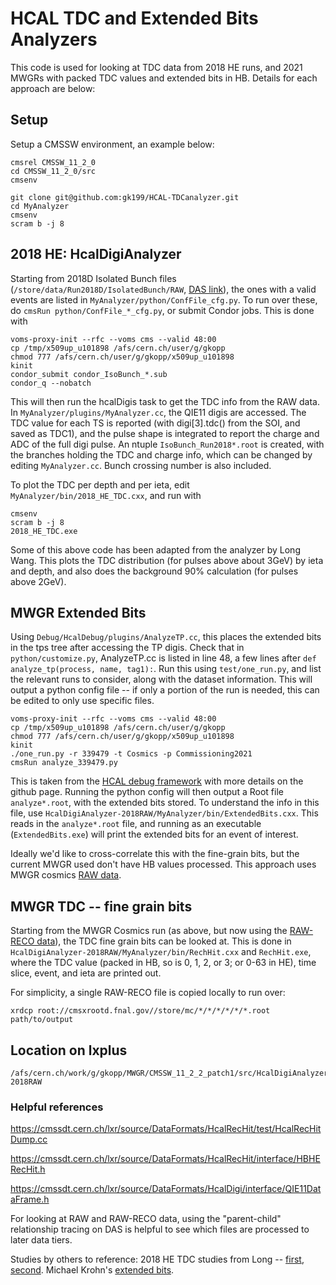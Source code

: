 # HCAL TDC and Extended Bits Analyzers
This code is used for looking at TDC data from 2018 HE runs, and 2021 MWGRs with packed TDC values and extended bits in HB. Details for each approach are below:

## Setup
Setup a CMSSW environment, an example below:
```
cmsrel CMSSW_11_2_0
cd CMSSW_11_2_0/src
cmsenv

git clone git@github.com:gk199/HCAL-TDCanalyzer.git
cd MyAnalyzer
cmsenv
scram b -j 8
```

## 2018 HE: HcalDigiAnalyzer
Starting from 2018D Isolated Bunch files (`/store/data/Run2018D/IsolatedBunch/RAW`, [DAS link](https://cmsweb.cern.ch/das/request?instance=prod/global&input=file+dataset%3D%2FIsolatedBunch%2FRun2018D-v1%2FRAW)), the ones with a valid events are listed in `MyAnalyzer/python/ConfFile_cfg.py`. To run over these, do `cmsRun python/ConfFile_*_cfg.py`, or submit Condor jobs. This is done with
```
voms-proxy-init --rfc --voms cms --valid 48:00
cp /tmp/x509up_u101898 /afs/cern.ch/user/g/gkopp
chmod 777 /afs/cern.ch/user/g/gkopp/x509up_u101898
kinit
condor_submit condor_IsoBunch_*.sub
condor_q --nobatch
```
This will then run the hcalDigis task to get the TDC info from the RAW data. In `MyAnalyzer/plugins/MyAnalyzer.cc`, the QIE11 digis are accessed. The TDC value for each TS is reported (with digi[3].tdc() from the SOI, and saved as TDC1), and the pulse shape is integrated to report the charge and ADC of the full digi pulse. An ntuple `IsoBunch_Run2018*.root` is created, with the branches holding the TDC and charge info, which can be changed by editing `MyAnalyzer.cc`. Bunch crossing number is also included.

To plot the TDC per depth and per ieta, edit `MyAnalyzer/bin/2018_HE_TDC.cxx`, and run with 
```
cmsenv
scram b -j 8
2018_HE_TDC.exe
```
Some of this above code has been adapted from the analyzer by Long Wang. This plots the TDC distribution (for pulses above about 3GeV) by ieta and depth, and also does the background 90% calculation (for pulses above 2GeV).

## MWGR Extended Bits
Using `Debug/HcalDebug/plugins/AnalyzeTP.cc`, this places the extended bits in the tps tree after accessing the TP digis. Check that in `python/customize.py`, AnalyzeTP.cc is listed in line 48, a few lines after `def analyze_tp(process, name, tag1):`.  Run this using `test/one_run.py`, and list the relevant runs to consider, along with the dataset information. This will output a python config file -- if only a portion of the run is needed, this can be edited to only use specific files.
```
voms-proxy-init --rfc --voms cms --valid 48:00
cp /tmp/x509up_u101898 /afs/cern.ch/user/g/gkopp
chmod 777 /afs/cern.ch/user/g/gkopp/x509up_u101898
kinit
./one_run.py -r 339479 -t Cosmics -p Commissioning2021
cmsRun analyze_339479.py
```
This is taken from the [HCAL debug framework](https://github.com/gk199/cms-hcal-debug) with more details on the github page. Running the python config will then output a Root file `analyze*.root`, with the extended bits stored. To understand the info in this file, use `HcalDigiAnalyzer-2018RAW/MyAnalyzer/bin/ExtendedBits.cxx`. This reads in the `analyze*.root` file, and running as an executable (`ExtendedBits.exe`) will print the extended bits for an event of interest.

Ideally we'd like to cross-correlate this with the fine-grain bits, but the current MWGR used don't have HB values processed. This approach uses MWGR cosmics [RAW data](https://cmsweb.cern.ch/das/request?input=file+dataset%3D%2FCosmics%2FCommissioning2021-v1%2FRAW&instance=prod/global&amp;idx=50&&amp;limit=50).

## MWGR TDC -- fine grain bits
Starting from the MWGR Cosmics run (as above, but now using the [RAW-RECO data](https://cmsweb.cern.ch/das/request?instance=prod/global&input=file+dataset%3D%2FCosmics%2FCommissioning2021-CosmicTP-PromptReco-v1%2FRAW-RECO)), the TDC fine grain bits can be looked at. This is done in `HcalDigiAnalyzer-2018RAW/MyAnalyzer/bin/RechHit.cxx` and `RechHit.exe`, where the TDC value (packed in HB, so is 0, 1, 2, or 3; or 0-63 in HE), time slice, event, and ieta are printed out. 

For simplicity, a single RAW-RECO file is copied locally to run over:
```
xrdcp root://cmsxrootd.fnal.gov//store/mc/*/*/*/*/*/*.root path/to/output
```

## Location on lxplus
```
/afs/cern.ch/work/g/gkopp/MWGR/CMSSW_11_2_2_patch1/src/HcalDigiAnalyzer-2018RAW
```

### Helpful references
https://cmssdt.cern.ch/lxr/source/DataFormats/HcalRecHit/test/HcalRecHitDump.cc

https://cmssdt.cern.ch/lxr/source/DataFormats/HcalRecHit/interface/HBHERecHit.h

https://cmssdt.cern.ch/lxr/source/DataFormats/HcalDigi/interface/QIE11DataFrame.h

For looking at RAW and RAW-RECO data, using the "parent-child" relationship tracing on DAS is helpful to see which files are processed to later data tiers.

Studies by others to reference: 2018 HE TDC studies from Long -- [first](https://indico.cern.ch/event/944874/contributions/3970495/attachments/2094462/3524649/TDCdatavsmc.pdf), [second](https://indico.cern.ch/event/961080/contributions/4042712/attachments/2114609/3557646/TDCdatavsmc2.pdf). Michael Krohn's [extended bits](https://indico.cern.ch/event/995767/contributions/4184636/attachments/2176494/3675363/HCAL_L1FeatureBits_MWGR3_RemoveMixedModules.pdf).
